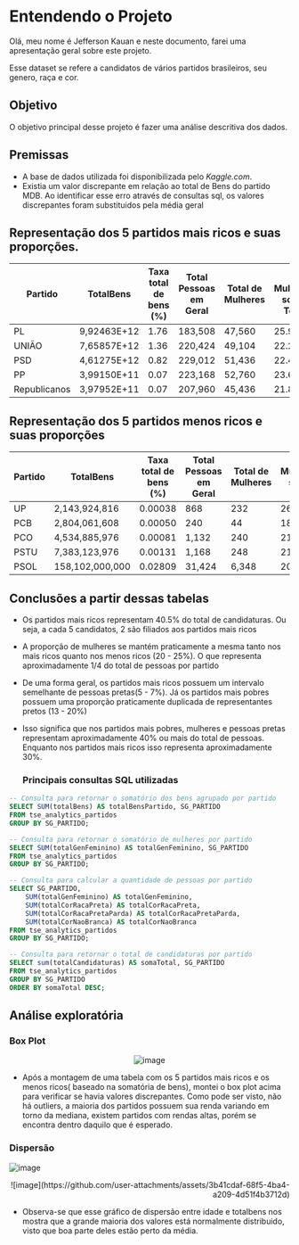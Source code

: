 # Entendendo o Projeto

Olá, meu nome é Jefferson Kauan e neste documento, farei uma apresentação geral sobre este projeto.

Esse dataset se refere a candidatos de vários partidos brasileiros, seu genero, raça e cor. 

## Objetivo

O objetivo principal desse projeto é fazer uma análise descritiva dos dados.

## Premissas

- A base de dados utilizada foi disponibilizada pelo *Kaggle.com*.
- Existia um valor discrepante em relação ao total de Bens do partido MDB. Ao identificar esse erro através de consultas sql, os valores discrepantes foram substituidos pela média geral

## Representação dos 5 partidos mais ricos e suas proporções.

| Partido       | TotalBens    | Taxa total de bens (%) | Total Pessoas em Geral | Total de Mulheres | % Mulheres sobre Total | Total Pessoas Pretas | % Pessoas Pretas | Total de Candidaturas | % Sobre Total de Candidaturas |
|---------------|--------------|-----------------------|------------------------|-------------------|------------------------|----------------------|------------------|-----------------------|--------------------|
| PL            | 9,92463E+12  | 1.76                  | 183,508                | 47,560            | 25.92                  | 10,836               | 5.90             | 142,960               | 7.79                           |
| UNIÃO         | 7,65857E+12  | 1.36                  | 220,424                | 49,104            | 22.28                  | 14,516               | 6.59             | 145,360               | 7.92                           |
| PSD           | 4,61275E+12  | 0.82                  | 229,012                | 51,436            | 22.46                  | 16,152               | 7.05             | 154,488               | 8.42                           |
| PP            | 3,99150E+11  | 0.07                  | 223,168                | 52,760            | 23.64                  | 14,784               | 6.62             | 158,384               | 8.63                           |
| Republicanos  | 3,97952E+11  | 0.07                  | 207,960                | 45,436            | 21.85                  | 14,812               | 7.12             | 134,964               | 7.35                           |

## Representação dos 5 partidos menos ricos e suas proporções
| Partido       | TotalBens    | Taxa total de bens (%) | Total Pessoas em Geral | Total de Mulheres | % Mulheres sobre Total | Total Pessoas Pretas | % Pessoas Pretas  | Total de Candidaturas | % Sobre Total de Candidaturas |
|---------------|--------------|-----------------------|------------------------|-------------------|------------------------|----------------------|-------------------|-----------------------|-------------------|
| UP            | 2,143,924,816| 0.00038               | 868                    | 232               | 26.73                  | 144                  | 16.59             | 440                   | 0.02                           |
| PCB           | 2,804,061,608| 0.00050               | 240                    | 44                | 18.33                  | 48                   | 20.00             | 140                   | 0.01                           |
| PCO           | 4,534,885,976| 0.00081               | 1,132                  | 240               | 21.20                  | 148                  | 13.07             | 688                   | 0.04                           |
| PSTU          | 7,383,123,976| 0.00131               | 1,168                  | 248               | 21.23                  | 196                  | 16.78             | 636                   | 0.03                           |
| PSOL          | 158,102,000,000| 0.02809             | 31,424                 | 6,348             | 20.20                  | 4,452                | 14.17             | 15,720                | 0.86                           |

## Conclusões a partir dessas tabelas
- Os partidos mais ricos representam 40.5% do total de candidaturas. Ou seja, a cada 5 candidatos, 2 são filiados aos partidos mais ricos
- A proporção de mulheres se mantém praticamente a mesma tanto nos mais ricos quanto nos menos ricos (20 - 25%). O que representa aproximadamente 1/4 do total de pessoas por partido
- De uma forma geral, os partidos mais ricos possuem um intervalo semelhante de pessoas pretas(5 - 7%). Já os partidos mais pobres possuem uma proporção praticamente duplicada de representantes pretos (13 - 20%)
- Isso significa que nos partidos mais pobres, mulheres e pessoas pretas representam aproximadamente 40% ou mais do total de pessoas. Enquanto nos partidos mais ricos isso representa aproximadamente 30%.

  ### Principais consultas SQL utilizadas
```sql
-- Consulta para retornar o somatório dos bens agrupado por partido
SELECT SUM(totalBens) AS totalBensPartido, SG_PARTIDO
FROM tse_analytics_partidos
GROUP BY SG_PARTIDO;
```
```sql
-- Consulta para retornar o somatório de mulheres por partido
SELECT SUM(totalGenFeminino) AS totalGenFeminino, SG_PARTIDO
FROM tse_analytics_partidos
GROUP BY SG_PARTIDO;
```
```sql
-- Consulta para calcular a quantidade de pessoas por partido
SELECT SG_PARTIDO,
    SUM(totalGenFeminino) AS totalGenFeminino,
    SUM(totalCorRacaPreta) AS totalCorRacaPreta,
    SUM(totalCorRacaPretaParda) AS totalCorRacaPretaParda,
    SUM(totalCorNaoBranca) AS totalCorNaoBranca
FROM tse_analytics_partidos
GROUP BY SG_PARTIDO;
```
```sql
-- Consulta para retornar o total de candidaturas por partido
SELECT sum(totalCandidaturas) AS somaTotal, SG_PARTIDO
FROM tse_analytics_partidos
GROUP BY SG_PARTIDO
ORDER BY somaTotal DESC;
```

## Análise exploratória
### Box Plot
<div align = "center">
  
![image](https://github.com/user-attachments/assets/270954ba-8634-4100-bd21-809a05a3c108)

</div>

* Após a montagem de uma tabela com os 5 partidos mais ricos e os menos ricos( baseado na somatória de bens), montei o box plot acima para verificar se havia valores discrepantes. Como pode ser visto, não há outliers, a maioria dos partidos possuem sua renda variando em torno da mediana, existem partidos com rendas altas, porém se encontra dentro daquilo que é esperado.

### Dispersão

<div align = "left">

![image](https://github.com/user-attachments/assets/496dffce-1a45-466c-8aa7-048bb5af4d03)
<div align = "right">
![image](https://github.com/user-attachments/assets/3b41cdaf-68f5-4ba4-a209-4d51f4b3712d)
</div>
</div>

* Observa-se que esse gráfico de dispersão entre idade e totalbens nos mostra que a grande maioria dos valores está normalmente distribuido, visto que boa parte deles estão perto da média.


